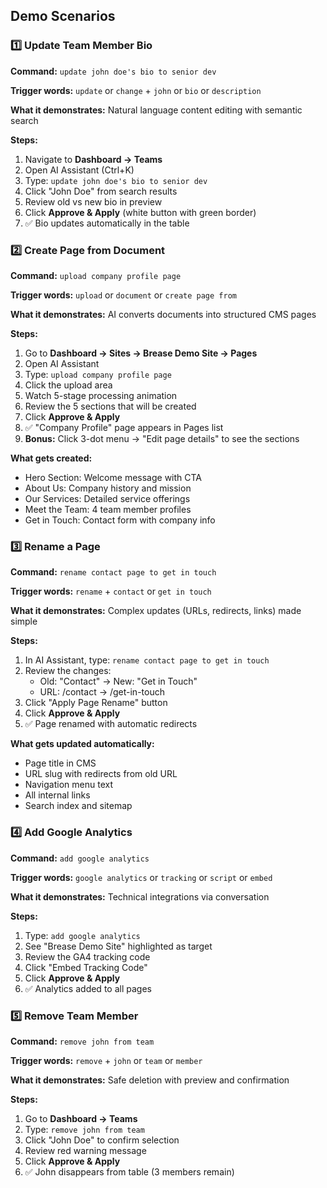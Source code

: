 ## Demo Scenarios

### 1️⃣ Update Team Member Bio

**Command:** `update john doe's bio to senior dev`

**Trigger words:** `update` or `change` + `john` or `bio` or `description`

**What it demonstrates:** Natural language content editing with semantic search

**Steps:**

1. Navigate to **Dashboard → Teams**
2. Open AI Assistant (Ctrl+K)
3. Type: `update john doe's bio to senior dev`
4. Click "John Doe" from search results
5. Review old vs new bio in preview
6. Click **Approve & Apply** (white button with green border)
7. ✅ Bio updates automatically in the table

### 2️⃣ Create Page from Document

**Command:** `upload company profile page`

**Trigger words:** `upload` or `document` or `create page from`

**What it demonstrates:** AI converts documents into structured CMS pages

**Steps:**

1. Go to **Dashboard → Sites → Brease Demo Site → Pages**
2. Open AI Assistant
3. Type: `upload company profile page`
4. Click the upload area
5. Watch 5-stage processing animation
6. Review the 5 sections that will be created
7. Click **Approve & Apply**
8. ✅ "Company Profile" page appears in Pages list
9. **Bonus:** Click 3-dot menu → "Edit page details" to see the sections

**What gets created:**

- Hero Section: Welcome message with CTA
- About Us: Company history and mission
- Our Services: Detailed service offerings
- Meet the Team: 4 team member profiles
- Get in Touch: Contact form with company info

### 3️⃣ Rename a Page

**Command:** `rename contact page to get in touch`

**Trigger words:** `rename` + `contact` or `get in touch`

**What it demonstrates:** Complex updates (URLs, redirects, links) made simple

**Steps:**

1. In AI Assistant, type: `rename contact page to get in touch`
2. Review the changes:
   - Old: "Contact" → New: "Get in Touch"
   - URL: /contact → /get-in-touch
3. Click "Apply Page Rename" button
4. Click **Approve & Apply**
5. ✅ Page renamed with automatic redirects

**What gets updated automatically:**

- Page title in CMS
- URL slug with redirects from old URL
- Navigation menu text
- All internal links
- Search index and sitemap

### 4️⃣ Add Google Analytics

**Command:** `add google analytics`

**Trigger words:** `google analytics` or `tracking` or `script` or `embed`

**What it demonstrates:** Technical integrations via conversation

**Steps:**

1. Type: `add google analytics`
2. See "Brease Demo Site" highlighted as target
3. Review the GA4 tracking code
4. Click "Embed Tracking Code"
5. Click **Approve & Apply**
6. ✅ Analytics added to all pages

### 5️⃣ Remove Team Member

**Command:** `remove john from team`

**Trigger words:** `remove` + `john` or `team` or `member`

**What it demonstrates:** Safe deletion with preview and confirmation

**Steps:**

1. Go to **Dashboard → Teams**
2. Type: `remove john from team`
3. Click "John Doe" to confirm selection
4. Review red warning message
5. Click **Approve & Apply**
6. ✅ John disappears from table (3 members remain)
